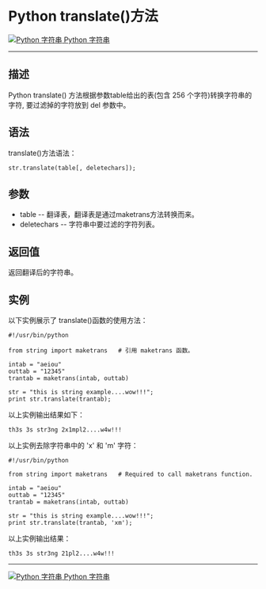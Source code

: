 Python translate()方法
====================

 [![Python 字符串](../images/up.gif) Python 字符串](python-strings.html)

* * *

描述
--

Python translate() 方法根据参数table给出的表(包含 256 个字符)转换字符串的字符, 要过滤掉的字符放到 del 参数中。

语法
--

translate()方法语法：
```
str.translate(table[, deletechars]);
```
参数
--

*   table -- 翻译表，翻译表是通过maketrans方法转换而来。
*   deletechars -- 字符串中要过滤的字符列表。

返回值
---

返回翻译后的字符串。

实例
--

以下实例展示了 translate()函数的使用方法：
```
#!/usr/bin/python

from string import maketrans   # 引用 maketrans 函数。

intab = "aeiou"
outtab = "12345"
trantab = maketrans(intab, outtab)

str = "this is string example....wow!!!";
print str.translate(trantab);
```
以上实例输出结果如下：
```
th3s 3s str3ng 2x1mpl2....w4w!!!
```
以上实例去除字符串中的 'x' 和 'm' 字符：
```
#!/usr/bin/python

from string import maketrans   # Required to call maketrans function.

intab = "aeiou"
outtab = "12345"
trantab = maketrans(intab, outtab)

str = "this is string example....wow!!!";
print str.translate(trantab, 'xm');
```
以上实例输出结果：
```
th3s 3s str3ng 21pl2....w4w!!!
```
* * *

 [![Python 字符串](../images/up.gif) Python 字符串](python-strings.html)
